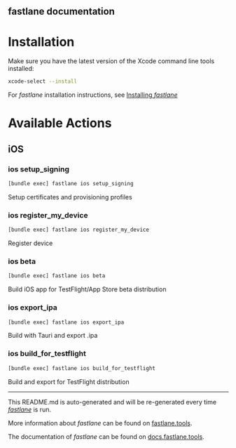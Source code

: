 fastlane documentation
----

# Installation

Make sure you have the latest version of the Xcode command line tools installed:

```sh
xcode-select --install
```

For _fastlane_ installation instructions, see [Installing _fastlane_](https://docs.fastlane.tools/#installing-fastlane)

# Available Actions

## iOS

### ios setup_signing

```sh
[bundle exec] fastlane ios setup_signing
```

Setup certificates and provisioning profiles

### ios register_my_device

```sh
[bundle exec] fastlane ios register_my_device
```

Register device

### ios beta

```sh
[bundle exec] fastlane ios beta
```

Build iOS app for TestFlight/App Store beta distribution

### ios export_ipa

```sh
[bundle exec] fastlane ios export_ipa
```

Build with Tauri and export .ipa

### ios build_for_testflight

```sh
[bundle exec] fastlane ios build_for_testflight
```

Build and export for TestFlight distribution

----

This README.md is auto-generated and will be re-generated every time [_fastlane_](https://fastlane.tools) is run.

More information about _fastlane_ can be found on [fastlane.tools](https://fastlane.tools).

The documentation of _fastlane_ can be found on [docs.fastlane.tools](https://docs.fastlane.tools).
